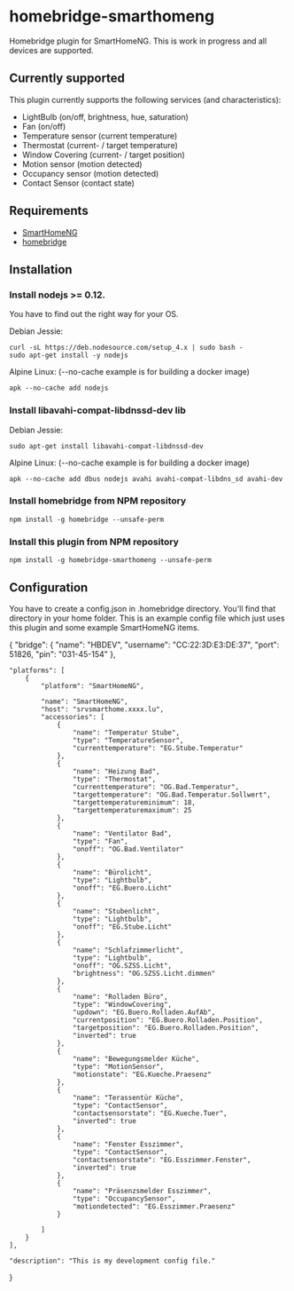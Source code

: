 # homebridge-smarthomeng
Homebridge plugin for SmartHomeNG. This is work in progress and all devices are supported.

## Currently supported
This plugin currently supports the following services (and characteristics):

* LightBulb (on/off, brightness, hue, saturation)
* Fan (on/off)
* Temperature sensor (current temperature)
* Thermostat (current- / target temperature)
* Window Covering (current- / target position)
* Motion sensor (motion detected)
* Occupancy sensor (motion detected)
* Contact Sensor (contact state)

## Requirements
* [SmartHomeNG](https://github.com/smarthomeNG/smarthome)
* [homebridge](https://www.npmjs.com/package/homebridge)

## Installation
### Install nodejs >= 0.12.
You have to find out the right way for your OS. 


Debian Jessie:

	curl -sL https://deb.nodesource.com/setup_4.x | sudo bash -
	sudo apt-get install -y nodejs

Alpine Linux: (--no-cache example is for building a docker image)

	apk --no-cache add nodejs

### Install libavahi-compat-libdnssd-dev lib
Debian Jessie:

	sudo apt-get install libavahi-compat-libdnssd-dev

Alpine Linux: (--no-cache example is for building a docker image)

	apk --no-cache add dbus nodejs avahi avahi-compat-libdns_sd avahi-dev

### Install homebridge from NPM repository

	npm install -g homebridge --unsafe-perm


### Install this plugin from NPM repository

	npm install -g homebridge-smarthomeng --unsafe-perm


## Configuration
You have to create a config.json in .homebridge directory. You'll find that directory in your home folder. This is an example config file which just uses this plugin and some example SmartHomeNG items.

{
    "bridge": {
        "name": "HBDEV",
        "username": "CC:22:3D:E3:DE:37",
        "port": 51826,
        "pin": "031-45-154"
    },

    "platforms": [
        {
            "platform": "SmartHomeNG",
             
            "name": "SmartHomeNG",
            "host": "srvsmarthome.xxxx.lu",
            "accessories": [
                {
                    "name": "Temperatur Stube",
                    "type": "TemperatureSensor",
                    "currenttemperature": "EG.Stube.Temperatur"
                },
                {
                    "name": "Heizung Bad",
                    "type": "Thermostat",
                    "currenttemperature": "OG.Bad.Temperatur",
                    "targettemperature": "OG.Bad.Temperatur.Sollwert",
                    "targettemperatureminimum": 18,
                    "targettemperaturemaximum": 25
                },                
                {
                    "name": "Ventilator Bad",
                    "type": "Fan",
                    "onoff": "OG.Bad.Ventilator"
                },
                {
                    "name": "Bürolicht",
                    "type": "Lightbulb",
                    "onoff": "EG.Buero.Licht"
                },
                {
                    "name": "Stubenlicht",
                    "type": "Lightbulb",
                    "onoff": "EG.Stube.Licht"
                },
                {
                    "name": "Schlafzimmerlicht",
                    "type": "Lightbulb",
                    "onoff": "OG.SZSS.Licht",
                    "brightness": "OG.SZSS.Licht.dimmen"
                },
                {
                    "name": "Rolladen Büro",
                    "type": "WindowCovering",
                    "updown": "EG.Buero.Rolladen.AufAb",
                    "currentposition": "EG.Buero.Rolladen.Position",
                    "targetposition": "EG.Buero.Rolladen.Position",
                    "inverted": true
                },
                {
                    "name": "Bewegungsmelder Küche",
                    "type": "MotionSensor",
                    "motionstate": "EG.Kueche.Praesenz"
                },
                {
                    "name": "Terassentür Küche",
                    "type": "ContactSensor",
                    "contactsensorstate": "EG.Kueche.Tuer",
                    "inverted": true
                },
                {
                    "name": "Fenster Esszimmer",
                    "type": "ContactSensor",
                    "contactsensorstate": "EG.Esszimmer.Fenster",
                    "inverted": true
                },
                {
                    "name": "Präsenzsmelder Esszimmer",
                    "type": "OccupancySensor",
                    "motiondetected": "EG.Esszimmer.Praesenz"
                }

            ]
        }
    ],

    "description": "This is my development config file."

}
